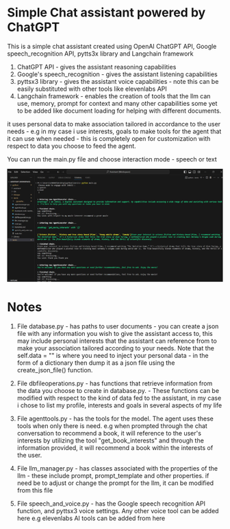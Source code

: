 
# Simple Chat assistant powered by ChatGPT 

This is a simple chat assistant created using OpenAI ChatGPT API, Google speech_recognition API, pytts3x library and Langchain framework

1. ChatGPT API - gives the assistant reasoning capabilities
2. Google's speech_recognition - gives the assistant listening capabilities
3. pyttsx3 library - gives the assistant voice capabilities - note this can be easily substituted with other tools like elevenlabs API
4. Langchain framework - enables the creation of tools that the llm can use, memory, prompt for context and many other capabilities some yet
                    to be added like document loading for helping with different documents.

it uses personal data to make association tailored in accordance to the user needs - e.g in my case i use interests, goals to make tools for the agent that it can use when needed - this is completely open for customization with respect to data you choose to feed the agent.

You can run the main.py file and choose interaction mode - speech or text

![sample_interaction](/images/jarvis.png)

# Notes

1. File database.py - has paths to user documents - you can create a json file with any information you wish to give the assistant access to,   this may include personal interests that the assistant can reference from to make your association tailored according to your needs. Note that 
the self.data = "" is where you need to inject your personal data - in the form of a dictionary then dump it as a json file using the create_json_file() function.

2. File dbfileoperations.py - has functions that retrieve information from the data you choose to create in database.py.
                            - These functions can be modified with respect to the kind of data fed to the assistant, in my case i chose to list  my profile, interests and goals in several aspects of my life

3. File agenttools.py - has the tools for the model. The agent uses these tools when only there is need. e.g when prompted through the chat
                    conversation to recommend a book, it will reference to the user's interests by utilizing the tool "get_book_interests" and through the information provided, it will recommend a book within the interests of the user.

4. File  llm_manager.py - has classes associated with the properties of the llm - these include prompt, prompt_template and other properties.
                    if need be to adjust or change the prompt for the llm, it can be modified from this file

5. File speech_and_voice.py - has the Google speech recognition API function, and pyttsx3 voice settings. Any other voice tool can be added here
                             e.g elevenlabs AI tools can be added from here


